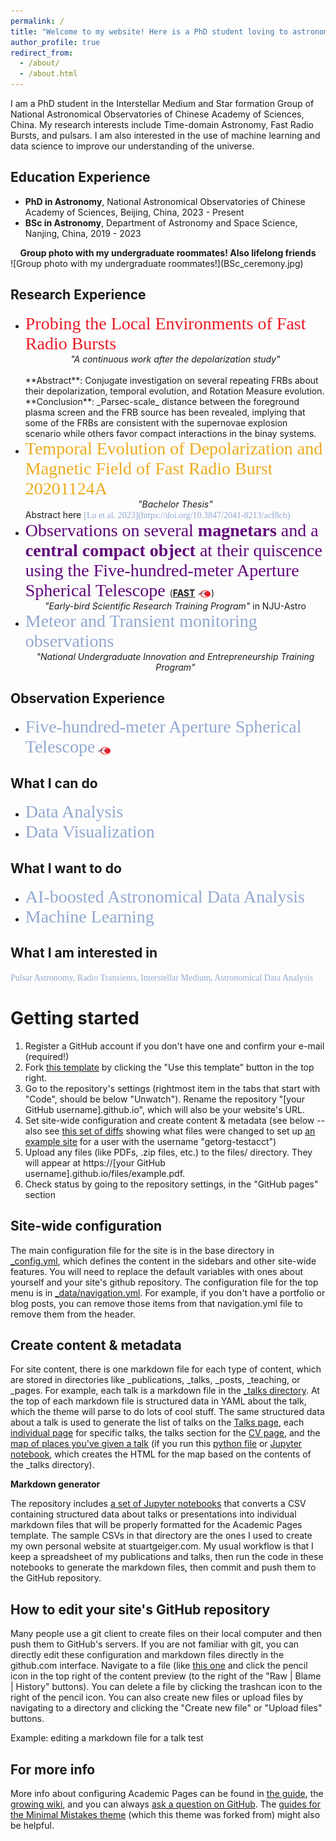 ```yaml
---
permalink: /
title: "Welcome to my website! Here is a PhD student loving to astronomical data & time-domian astronomy"
author_profile: true
redirect_from: 
  - /about/
  - /about.html
---
```


I am a PhD student in the Interstellar Medium and Star formation Group of National Astronomical Observatories of Chinese Academy of Sciences, China. 
My research interests include Time-domain Astronomy, Fast Radio Bursts, and pulsars. 
I am also interested in the use of machine learning and data science to improve our understanding of the universe.

Education Experience
------
- **PhD in Astronomy**, National Astronomical Observatories of Chinese Academy of Sciences, Beijing, China, 2023 - Present
- **BSc in Astronomy**, Department of Astronomy and Space Science, Nanjing, China, 2019 - 2023

<div style="text-align: center;"><strong>Group photo with my undergraduate roommates! Also lifelong friends </strong></div>
![Group photo with my undergraduate roommates!](BSc_ceremony.jpg)

Research Experience
------
- <span style="font-family: Economica; font-size:2em;color:#EC1B26">Probing the Local Environments of Fast Radio Bursts</span><br>
  <div style="text-align: center;"><em>"A continuous work after the depolarization study"</em> </div><br>
  **Abstract**: Conjugate investigation on several repeating FRBs about their depolarization, temporal evolution, and Rotation Measure evolution.<br>
  **Conclusion**: _Parsec-scale_ distance between the foreground plasma screen and the FRB source has been revealed, implying that some of the FRBs are consistent with the supernovae explosion scenario while others favor compact interactions in the binay systems.
- <span style="font-family: Economica; font-size:2em;color:#EDAB1F">Temporal Evolution of Depolarization and Magnetic Field of Fast Radio Burst 20201124A</span><br>
  <div style="text-align: center;"><em>"Bachelor Thesis"</em> </div>
  Abstract here <span style="font-family: Economica; font-size:1em;color:#92A8D1">[Lu et al. 2023](https://doi.org/10.3847/2041-8213/acf8cb)</span>
- <span style="font-family: Economica; font-size:2em;color:#60047a">Observations on several **magnetars** and a **central compact object** at their quiscence using the Five-hundred-meter Aperture Spherical Telescope </span> 
([**FAST**](https://fast.bao.ac.cn/) <img src="FAST.jpg" alt="FAST icon" style="width: auto; height: 1em; vertical-align: middle;">)<br>
   <div style="text-align: center;"><em>"Early-bird Scientific Research Training Program"</em> in NJU-Astro</div>
- <span style="font-family: Economica; font-size:2em;color:#92A8D1">Meteor and Transient monitoring observations</span><br>
  <div style="text-align: center;"><em>"National Undergraduate Innovation and Entrepreneurship Training Program"</em> </div>

Observation Experience
------
- <span style="font-family: Economica; font-size:2em;color:#92A8D1">Five-hundred-meter Aperture Spherical Telescope</span> <img src="FAST.jpg" alt="FAST icon" style="width: auto; height: 1em; vertical-align: middle;">

What I can do
------
- <span style="font-family: Economica; font-size:2em;color:#92A8D1">Data Analysis</span>
- <span style="font-family: Economica; font-size:2em;color:#92A8D1">Data Visualization</span>

What I want to do
------
- <span style="font-family: Economica; font-size:2em;color:#92A8D1">AI-boosted Astronomical Data Analysis</span>
- <span style="font-family: Economica; font-size:2em;color:#92A8D1">Machine Learning</span>

What I am interested in
------
<span style="font-family: Economica; font-size:1em;color:#92A8D1">Pulsar Astronomy, Radio Transients, Interstellar Medium, Astronomical Data Analysis</span>

<!-- {% include deepseek-chat.html %} -->


Getting started
======
1. Register a GitHub account if you don't have one and confirm your e-mail (required!)
1. Fork [this template](https://github.com/academicpages/academicpages.github.io) by clicking the "Use this template" button in the top right. 
1. Go to the repository's settings (rightmost item in the tabs that start with "Code", should be below "Unwatch"). Rename the repository "[your GitHub username].github.io", which will also be your website's URL.
1. Set site-wide configuration and create content & metadata (see below -- also see [this set of diffs](http://archive.is/3TPas) showing what files were changed to set up [an example site](https://getorg-testacct.github.io) for a user with the username "getorg-testacct")
1. Upload any files (like PDFs, .zip files, etc.) to the files/ directory. They will appear at https://[your GitHub username].github.io/files/example.pdf.  
1. Check status by going to the repository settings, in the "GitHub pages" section

Site-wide configuration
------
The main configuration file for the site is in the base directory in [_config.yml](https://github.com/academicpages/academicpages.github.io/blob/master/_config.yml), which defines the content in the sidebars and other site-wide features. You will need to replace the default variables with ones about yourself and your site's github repository. The configuration file for the top menu is in [_data/navigation.yml](https://github.com/academicpages/academicpages.github.io/blob/master/_data/navigation.yml). For example, if you don't have a portfolio or blog posts, you can remove those items from that navigation.yml file to remove them from the header. 

Create content & metadata
------
For site content, there is one markdown file for each type of content, which are stored in directories like _publications, _talks, _posts, _teaching, or _pages. For example, each talk is a markdown file in the [_talks directory](https://github.com/academicpages/academicpages.github.io/tree/master/_talks). At the top of each markdown file is structured data in YAML about the talk, which the theme will parse to do lots of cool stuff. The same structured data about a talk is used to generate the list of talks on the [Talks page](https://academicpages.github.io/talks), each [individual page](https://academicpages.github.io/talks/2012-03-01-talk-1) for specific talks, the talks section for the [CV page](https://academicpages.github.io/cv), and the [map of places you've given a talk](https://academicpages.github.io/talkmap.html) (if you run this [python file](https://github.com/academicpages/academicpages.github.io/blob/master/talkmap.py) or [Jupyter notebook](https://github.com/academicpages/academicpages.github.io/blob/master/talkmap.ipynb), which creates the HTML for the map based on the contents of the _talks directory).

**Markdown generator**

The repository includes [a set of Jupyter notebooks](https://github.com/academicpages/academicpages.github.io/tree/master/markdown_generator
) that converts a CSV containing structured data about talks or presentations into individual markdown files that will be properly formatted for the Academic Pages template. The sample CSVs in that directory are the ones I used to create my own personal website at stuartgeiger.com. My usual workflow is that I keep a spreadsheet of my publications and talks, then run the code in these notebooks to generate the markdown files, then commit and push them to the GitHub repository.

How to edit your site's GitHub repository
------
Many people use a git client to create files on their local computer and then push them to GitHub's servers. If you are not familiar with git, you can directly edit these configuration and markdown files directly in the github.com interface. Navigate to a file (like [this one](https://github.com/academicpages/academicpages.github.io/blob/master/_talks/2012-03-01-talk-1.md) and click the pencil icon in the top right of the content preview (to the right of the "Raw | Blame | History" buttons). You can delete a file by clicking the trashcan icon to the right of the pencil icon. You can also create new files or upload files by navigating to a directory and clicking the "Create new file" or "Upload files" buttons. 

Example: editing a markdown file for a talk test
<!-- ![Editing a markdown file for a talk](/images/editing-talk.png) -->

For more info
------
More info about configuring Academic Pages can be found in [the guide](https://academicpages.github.io/markdown/), the [growing wiki](https://github.com/academicpages/academicpages.github.io/wiki), and you can always [ask a question on GitHub](https://github.com/academicpages/academicpages.github.io/discussions). The [guides for the Minimal Mistakes theme](https://mmistakes.github.io/minimal-mistakes/docs/configuration/) (which this theme was forked from) might also be helpful.
